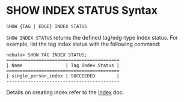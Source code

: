 # SHOW INDEX STATUS Syntax

```ngql
SHOW {TAG | EDGE} INDEX STATUS
```

`SHOW INDEX STATUS` returns the defined tag/edg-type index status. For example, list the tag index status with the following command:

```ngql
nebula> SHOW TAG INDEX STATUS;
==========================================
| Name                | Tag Index Status |
==========================================
| single_person_index | SUCCEEDED        |
------------------------------------------
```

Details on creating index refer to the [Index](../../1.data-definition-statements/index.md) doc.
